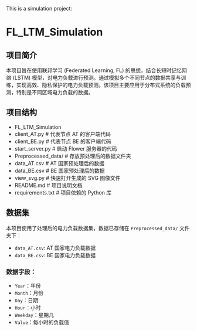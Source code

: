 This is a simulation project:
# FL_LTM_Simulation

## 项目简介

本项目旨在使用联邦学习 (Federated Learning, FL) 的思想，结合长短时记忆网络 (LSTM) 模型，对电力负载进行预测。通过模拟多个不同节点的数据共享与训练，实现高效、隐私保护的电力负载预测。该项目主要应用于分布式系统的负载预测，特别是不同区域电力负载的数据。

## 项目结构

- FL_LTM_Simulation
- client_AT.py # 代表节点 AT 的客户端代码 
- client_BE.py # 代表节点 BE 的客户端代码
- start_server.py # 启动 Flower 服务器的代码
- Preprocessed_data/ # 存放预处理后的数据文件夹
- data_AT.csv # AT 国家预处理后的数据
- data_BE.csv # BE 国家预处理后的数据
- view_svg.py # 快速打开生成的 SVG 图像文件
- README.md # 项目说明文档
- requirements.txt # 项目依赖的 Python 库

## 数据集

本项目使用了处理后的电力负载数据集，数据已存储在 `Preprocessed_data/` 文件夹下：

- `data_AT.csv`: AT 国家电力负载数据
- `data_BE.csv`: BE 国家电力负载数据

### 数据字段：

- `Year`：年份
- `Month`：月份
- `Day`：日期
- `Hour`：小时
- `Weekday`：星期几
- `Value`：每小时的负载值
